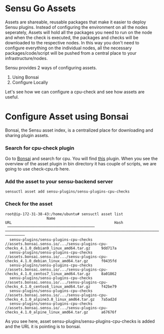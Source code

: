 # Sensu Go Assets

Assets are shareable, reusable packages that make it easier to deploy Sensu plugins. Instead of configuring the environment on all the nodes seperately, Assets will hold all the packages you need to run on the node and when the check is executed, the packages and checks will be downloaded to the respective nodes. In this way you don't need to configure everything on the individual nodes, all the necessary packages/code/script will be pushed from a central place to your infrastructure/nodes.

Sensu provides 2 ways of configuring assets.
1. Using Bonsai
2. Configure Locally

Let's see how we can configure a cpu-check and see how assets are useful.

# Configure Asset using Bonsai
Bonsai, the Sensu asset index, is a centralized place for downloading and sharing plugin assets.

### Search for cpu-check plugin
Go to [Bonsai](https://bonsai.sensu.io/assets/) and search for cpu. You will find [this](https://bonsai.sensu.io/assets/sensu-plugins/sensu-plugins-cpu-checks) plugin. When you see the overview of the asset plugin in bin directory it has couple of scripts, we are going to use check-cpu.rb here.

### Add the asset to your sensu-backend server
```
sensuctl asset add sensu-plugins/sensu-plugins-cpu-checks
```
### Check for the asset
```
root@ip-172-31-38-43:/home/ubuntu# sensuctl asset list
                   Name                                                              URL                                               Hash    
 ──────────────────────────────────────── ────────────────────────────────────────────────────────────────────────────────────────── ─────────  
  sensu-plugins/sensu-plugins-cpu-checks   //assets.bonsai.sensu.io/.../sensu-plugins-cpu-checks_4.1.0_debian9_linux_amd64.tar.gz     9dd717a  
  sensu-plugins/sensu-plugins-cpu-checks   //assets.bonsai.sensu.io/.../sensu-plugins-cpu-checks_4.1.0_debian_linux_amd64.tar.gz      f0435fd  
  sensu-plugins/sensu-plugins-cpu-checks   //assets.bonsai.sensu.io/.../sensu-plugins-cpu-checks_4.1.0_centos7_linux_amd64.tar.gz     8a01862  
  sensu-plugins/sensu-plugins-cpu-checks   //assets.bonsai.sensu.io/.../sensu-plugins-cpu-checks_4.1.0_centos6_linux_amd64.tar.gz     f42be79  
  sensu-plugins/sensu-plugins-cpu-checks   //assets.bonsai.sensu.io/.../sensu-plugins-cpu-checks_4.1.0_alpine3.8_linux_amd64.tar.gz   7a5ad2d  
  sensu-plugins/sensu-plugins-cpu-checks   //assets.bonsai.sensu.io/.../sensu-plugins-cpu-checks_4.1.0_alpine_linux_amd64.tar.gz      a67676f  
```
As you see here, asset sensu-plugins/sensu-plugins-cpu-checks is added and the URL it is pointing is to bonsai.

